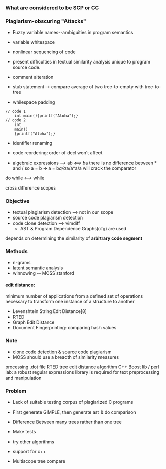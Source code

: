 ### What are considered to be SCP or CC
### Plagiarism-obscuring "Attacks"

* Fuzzy variable names--ambiguities in program semantics
* variable whitespace
* nonlinear sequencing of code
* present difficulties in textual similarity analysis unique
to program source code.

* comment alteration
* stub statement--> compare average of two tree-to-empty with tree-to-tree
* whilespace padding

```clike=
// code 1
	int main(){printf("Aloha");}
// code 2
	int 
	main()
	{printf("Aloha");}
```
* identifier renaming
* code reordering: order of decl won't affect

* algebraic expressions --> a*b <==> b*a
there is no difference between * and /
so a = b -> a = b*a/a*a/a*a/a will crack the comparator


do while <--> while

cross difference scopes

### Objective 

* textual plagiarism detection --> not in our scope
* source code plagiarism detection
* code clone detection --> vimdiff
	* AST & Program Dependence Graphs(cfg) are used

depends on determining the similarity of **arbitrary code segment**


### Methods

* n-grams
* latent semantic analysis
* winnowing -- MOSS stanford

#### edit distance: 
minimum number of applications from a defined set of operations necessary to transform one instance of a structure to another

* Levenshtein String Edit Distance[8]
* RTED
* Graph Edit Distance
* Document Fingerprinting: comparing hash values


### Note

* clone code detection & source code plagiarism
* MOSS should use a breadth of similarity measures

processing .dot file
RTED tree edit distance algorithm
C++ Boost lib / perl lab: a robust regular expressions library is required for text preprocessing and manipulation

### Problem

* Lack of suitable testing corpus of plagiarized C programs

* First generate GIMPLE, then generate ast & do comparison

* Difference Between many trees rather than one tree

* Make tests 

* try other algorithms

* support for c++

* Multiscope tree compare

